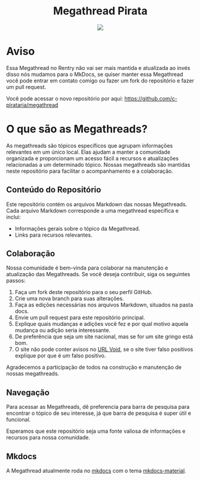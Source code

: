 <h1 align="center">Megathread Pirata</h1>
<div align="center">
    <a href="https://github.com/c-pirataria/megathread/blob/main/LICENSE"><img src="https://img.shields.io/github/license/c-pirataria/megathread" /></a>
</div>

# Aviso

Essa Megathread no Rentry não vai ser mais mantida e atualizada ao invés disso nós mudamos para o MkDocs, se quiser manter essa Megathread você pode entrar em contato comigo ou fazer um fork do repositório e fazer um pull request. 

Você pode acessar o novo repositório por aqui:
https://github.com/c-pirataria/megathread

# O que são as Megathreads?

As megathreads são tópicos específicos que agrupam informações relevantes em um único local. Elas ajudam a manter a comunidade organizada e proporcionam um acesso fácil a recursos e atualizações relacionadas a um determinado tópico. Nossas megathreads são mantidas neste repositório para facilitar o acompanhamento e a colaboração.

## Conteúdo do Repositório

Este repositório contém os arquivos Markdown das nossas Megathreads. Cada arquivo Markdown corresponde a uma megathread específica e inclui:

- Informações gerais sobre o tópico da Megathread.
- Links para recursos relevantes.

## Colaboração

Nossa comunidade é bem-vinda para colaborar na manutenção e atualização das Megathreads. Se você deseja contribuir, siga os seguintes passos:

1. Faça um fork deste repositório para o seu perfil GitHub.
2. Crie uma nova branch para suas alterações.
3. Faça as edições necessárias nos arquivos Markdown, situados na pasta docs.
4. Envie um pull request para este repositório principal.
5. Explique quais mudanças e adições você fez e por qual motivo aquela mudança ou adição seria interessante.
6. De preferência que seja um site nacional, mas se for um site gringo está bom.
7. O site não pode conter avisos no [URL Void](https://www.urlvoid.com/), se o site tiver falso positivos explique por que é um falso positivo.

Agradecemos a participação de todos na construção e manutenção de nossas megathreads.

## Navegação

Para acessar as Megathreads, dê preferencia para barra de pesquisa para encontrar o tópico de seu interesse, já que barra de pesquisa é super útil e funcional.

Esperamos que este repositório seja uma fonte valiosa de informações e recursos para nossa comunidade.

## Mkdocs

A Megathread atualmente roda no [mkdocs](https://www.mkdocs.org/) com o tema [mkdocs-material](https://squidfunk.github.io/mkdocs-material/).